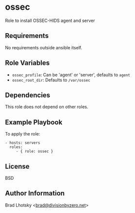 ossec 
=====

Role to install OSSEC-HIDS agent and server

Requirements
------------

No requirements outside ansible itself.

Role Variables
--------------

* `ossec_profile`: Can be 'agent' or 'server', defaults to `agent`
* `ossec_root_dir`: Defaults to `/var/ossec`

Dependencies
------------

This role does not depend on other roles.

Example Playbook
----------------

To apply the role:

    - hosts: servers
      roles:
         - { role: ossec }

License
-------

BSD

Author Information
------------------

Brad Lhotsky \<brad@divisionbyzero.net>
